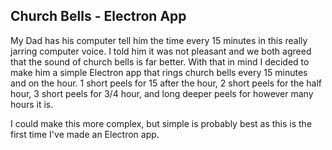 ## Church Bells - Electron App

My Dad has his computer tell him the time every 15 minutes in this really jarring computer voice. I told him it was not pleasant and we both agreed that the sound of church bells is far better. With that in mind I decided to make him a simple Electron app that rings church bells every 15 minutes and on the hour. 1 short peels for 15 after the hour, 2 short peels for the half hour, 3 short peels for 3/4 hour, and long deeper peels for however many hours it is.

I could make this more complex, but simple is probably best as this is the first time I've made an Electron app.
